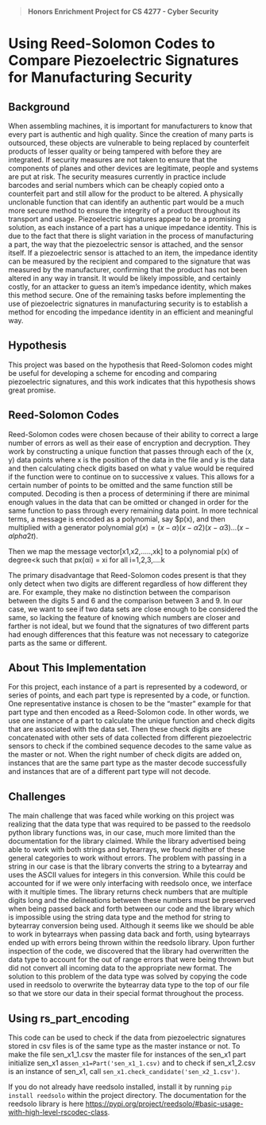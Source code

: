 > **Honors Enrichment Project for CS 4277 - Cyber Security**

# Using Reed-Solomon Codes to Compare Piezoelectric Signatures for Manufacturing Security

## Background

When assembling machines, it is important for manufacturers to know that every part is authentic and high quality. 
Since the creation of many parts is outsourced, these objects are vulnerable to being replaced by counterfeit 
products of lesser quality or being tampered with before they are integrated. If security measures are not taken to 
ensure that the components of planes and other devices are legitimate, people and systems are put at risk. 
The security measures currently in practice include barcodes and serial numbers which can be cheaply copied onto a 
counterfeit part and still allow for the product to be altered. A physically unclonable function that can identify an 
authentic part would be a much more secure method to ensure the integrity of a product throughout its transport and 
usage. Piezoelectric signatures appear to be a promising solution, as each instance of a part has a unique impedance 
identity. This is due to the fact that there is slight variation in the process of manufacturing a part, the way that 
the piezoelectric sensor is attached, and the sensor itself. If a piezoelectric sensor is attached to an item, the 
impedance identity can be measured by the recipient and compared to the signature that was measured by the 
manufacturer, confirming that the product has not been altered in any way in transit. It would be likely impossible, 
and certainly costly, for an attacker to guess an item’s impedance identity, which makes this method secure. 
One of the remaining tasks before implementing the use of piezoelectric signatures in manufacturing security is to 
establish a method for encoding the impedance identity in an efficient and meaningful way. 

## Hypothesis

This project was based on the hypothesis that Reed-Solomon codes might be useful for developing a scheme for encoding 
and comparing piezoelectric signatures, and this work indicates that this hypothesis shows great promise. 

## Reed-Solomon Codes
Reed-Solomon codes were chosen because of their ability to correct a large number of errors as well as their ease of 
encryption and decryption. They work by constructing a unique function that passes through each of the (x, y) data 
points where x is the position of the data in the file and y is the data and then calculating check digits based on 
what y value would be required if the function were to continue on to successive x values. This allows for a certain 
number of points to be omitted and the same function still be computed. Decoding is then a process of determining if 
there are minimal enough values in the data that can be omitted or changed in order for the same function to pass 
through every remaining data point. In more technical terms, a message is encoded as a polynomial, say $p(x), and 
then multiplied with a generator polynomial $g(x) = (x- \alpha)(x- \alpha 2)(x- \alpha 3) \dots (x- alpha 2t)$. 

Then we map the message vector[x1,x2,…..,xk] to a polynomial p(x) of degree<k such that 
px(αi) = xi for all i=1,2,3,….k

The primary disadvantage that Reed-Solomon codes present is that they only detect 
when two digits are different regardless of how different they are. For example, they make no distinction between the 
comparison between the digits 5 and 6 and the comparison between 3 and 9. In our case, we want to see if two data sets 
are close enough to be considered the same, so lacking the feature of knowing which numbers are closer and farther is 
not ideal, but we found that the signatures of two different parts had enough differences that this feature was not 
necessary to categorize parts as the same or different.

## About This Implementation

For this project, each instance of a part is represented by a codeword, or series of points, and each part type is 
represented by a code, or function. One representative instance is chosen to be the “master” example for that part 
type and then encoded as a Reed-Solomon code. In other words, we use one instance of a part to calculate the unique 
function and check digits that are associated with the data set. Then these check digits are concatenated with other 
sets of data collected from different piezoelectric sensors to check if the combined sequence decodes to the same 
value as the master or not. When the right number of check digits are added on, instances that are the same part type 
as the master decode successfully and instances that are of a different part type will not decode.

## Challenges
The main challenge that was faced while working on this project was realizing that the data type that was required to 
be passed to the reedsolo python library functions was, in our case, much more limited than the documentation for the 
library claimed. While the library advertised being able to work with both strings and bytearrays, we found neither of 
these general categories to work without errors. The problem with passing in a string in our case is that the library 
converts the string to a bytearray and uses the ASCII values for integers in this conversion. While this could be 
accounted for if we were only interfacing with reedsolo once, we interface with it multiple times. The library 
returns check numbers that are multiple digits long and the delineations between these numbers must be preserved when 
being passed back and forth between our code and the library which is impossible using the string data type and the 
method for string to bytearray conversion being used. Although it seems like we should be able to work in bytearrays 
when passing data back and forth, using bytearrays ended up with errors being thrown within the reedsolo library. 
Upon further inspection of the code, we discovered that the library had overwritten the data type to account for the out of range errors that 
were being thrown but did not convert all incoming data to the appropriate new format. The solution to this problem of 
the data type was solved by copying the code used in reedsolo to overwrite the bytearray data type to the top of 
our file so that we store our data in their special format throughout the process.

## Using rs_part_encoding

This code can be used to check if the data from piezoelectric signatures stored in csv files is of the same type as 
the master instance or not. To make the file sen_x1_1.csv the master file for instances of the sen_x1 part initialize 
sen_x1 as`sen_x1=Part('sen_x1_1.csv)` and to check if sen_x1_2.csv is an instance of sen_x1, call 
`sen_x1.check_candidate('sen_x2_1.csv')`.

If you do not already have reedsolo installed, install it by running `pip install reedsolo` within the project directory. The documentation for the reedsolo library is here https://pypi.org/project/reedsolo/#basic-usage-with-high-level-rscodec-class. 



